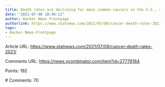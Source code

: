 ```yaml
---
title: Death rates are declining for many common cancers in the U.S., report finds
date: "2021-07-08 18:46:12"
author: Hacker News Frontpage
authorlink: https://www.statnews.com/2021/07/08/cancer-death-rates-2021/
tags:
- Hacker-News-Frontpage
---
```


<p>Article URL: <a href="https://www.statnews.com/2021/07/08/cancer-death-rates-2021/">https://www.statnews.com/2021/07/08/cancer-death-rates-2021/</a></p>
<p>Comments URL: <a href="https://news.ycombinator.com/item?id=27776184">https://news.ycombinator.com/item?id=27776184</a></p>
<p>Points: 192</p>
<p># Comments: 70</p>
